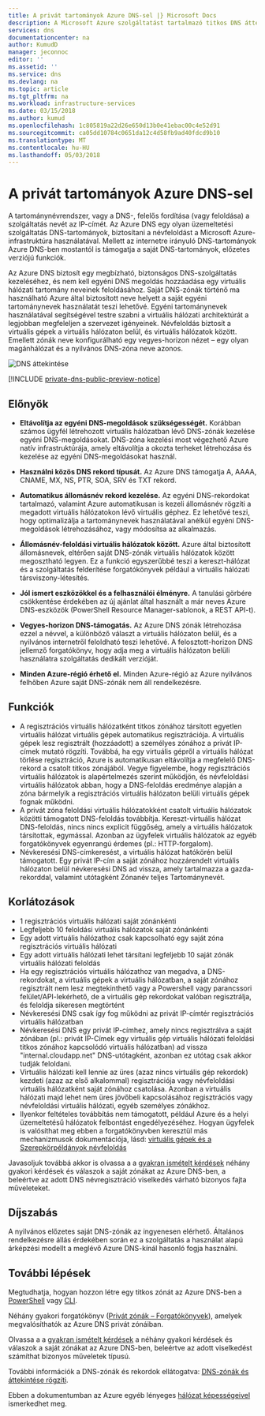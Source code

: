 ```yaml
---
title: A privát tartományok Azure DNS-sel |} Microsoft Docs
description: A Microsoft Azure szolgáltatást tartalmazó titkos DNS áttekintése.
services: dns
documentationcenter: na
author: KumudD
manager: jeconnoc
editor: ''
ms.assetid: ''
ms.service: dns
ms.devlang: na
ms.topic: article
ms.tgt_pltfrm: na
ms.workload: infrastructure-services
ms.date: 03/15/2018
ms.author: kumud
ms.openlocfilehash: 1c805819a22d26e650d13b0e41ebac00c4e52d91
ms.sourcegitcommit: ca05dd10784c0651da12c4d58fb9ad40fdcd9b10
ms.translationtype: MT
ms.contentlocale: hu-HU
ms.lasthandoff: 05/03/2018
---
```

# <a name="using-azure-dns-for-private-domains"></a>A privát tartományok Azure DNS-sel
A tartománynévrendszer, vagy a DNS-, felelős fordítása (vagy feloldása) a szolgáltatás nevét az IP-címét. Az Azure DNS egy olyan üzemeltetési szolgáltatás DNS-tartományok, biztosítani a névfeloldást a Microsoft Azure-infrastruktúra használatával.  Mellett az internetre irányuló DNS-tartományok Azure DNS-ben mostantól is támogatja a saját DNS-tartományok, előzetes verziójú funkciók.  
 
Az Azure DNS biztosít egy megbízható, biztonságos DNS-szolgáltatás kezeléséhez, és nem kell egyéni DNS megoldás hozzáadása egy virtuális hálózati tartomány neveinek feloldásához. Saját DNS-zónák történő ma használható Azure által biztosított neve helyett a saját egyéni tartománynevek használatát teszi lehetővé.  Egyéni tartománynevek használatával segítségével testre szabni a virtuális hálózati architektúrát a legjobban megfeleljen a szervezet igényeinek. Névfeloldás biztosít a virtuális gépek a virtuális hálózaton belül, és virtuális hálózatok között. Emellett zónák neve konfigurálható egy vegyes-horizon nézet – egy olyan magánhálózat és a nyilvános DNS-zóna neve azonos.

![DNS áttekintése](./media/private-dns-overview/scenario.png)

[!INCLUDE [private-dns-public-preview-notice](../../includes/private-dns-public-preview-notice.md)]

## <a name="benefits"></a>Előnyök

* **Eltávolítja az egyéni DNS-megoldások szükségességét.** Korábban számos ügyfél létrehozott virtuális hálózatban lévő DNS-zónák kezelése egyéni DNS-megoldásokat.  DNS-zóna kezelési most végezhető Azure natív infrastruktúrája, amely eltávolítja a okozta terheket létrehozása és kezelése az egyéni DNS-megoldásokat használ.

* **Használni közös DNS rekord típusát.**  Az Azure DNS támogatja A, AAAA, CNAME, MX, NS, PTR, SOA, SRV és TXT rekord.

* **Automatikus állomásnév rekord kezelése.** Az egyéni DNS-rekordokat tartalmazó, valamint Azure automatikusan is kezeli állomásnév rögzíti a megadott virtuális hálózatokon lévő virtuális géphez.  Ez lehetővé teszi, hogy optimalizálja a tartománynevek használatával anélkül egyéni DNS-megoldások létrehozásához, vagy módosítsa az alkalmazás.

* **Állomásnév-feloldási virtuális hálózatok között.** Azure által biztosított állomásnevek, eltérően saját DNS-zónák virtuális hálózatok között megosztható legyen.  Ez a funkció egyszerűbbé teszi a kereszt-hálózat és a szolgáltatás felderítése forgatókönyvek például a virtuális hálózati társviszony-létesítés.

* **Jól ismert eszközökkel és a felhasználói élményre.** A tanulási görbére csökkentése érdekében az új ajánlat által használt a már neves Azure DNS-eszközök (PowerShell Resource Manager-sablonok, a REST API-t).

* **Vegyes-horizon DNS-támogatás.** Az Azure DNS zónák létrehozása ezzel a névvel, a különböző választ a virtuális hálózaton belül, és a nyilvános internetről feloldható teszi lehetővé.  A felosztott-horizon DNS jellemző forgatókönyv, hogy adja meg a virtuális hálózaton belüli használatra szolgáltatás dedikált verzióját.

* **Minden Azure-régió érhető el.** Minden Azure-régió az Azure nyilvános felhőben Azure saját DNS-zónák nem áll rendelkezésre. 


## <a name="capabilities"></a>Funkciók 
* A regisztrációs virtuális hálózatként titkos zónához társított egyetlen virtuális hálózat virtuális gépek automatikus regisztrációja. A virtuális gépek lesz regisztrált (hozzáadott) a személyes zónához a privát IP-címek mutató rögzíti. Továbbá, ha egy virtuális gépről a virtuális hálózat törlése regisztráció, Azure is automatikusan eltávolítja a megfelelő DNS-rekord a csatolt titkos zónájából. Vegye figyelembe, hogy regisztrációs virtuális hálózatok is alapértelmezés szerint működjön, és névfeloldási virtuális hálózatok abban, hogy a DNS-feloldás eredménye alapján a zóna bármelyik a regisztrációs virtuális hálózaton belüli virtuális gépek fognak működni. 
* A privát zóna feloldási virtuális hálózatokként csatolt virtuális hálózatok közötti támogatott DNS-feloldás továbbítja. Kereszt-virtuális hálózat DNS-feloldás, nincs nincs explicit függőség, amely a virtuális hálózatok társítottak, egymással. Azonban az ügyfelek virtuális hálózatok az egyéb forgatókönyvek egyenrangú érdemes (pl.: HTTP-forgalom).
* Névkeresési DNS-címkeresést, a virtuális hálózat hatókörén belül támogatott. Egy privát IP-cím a saját zónához hozzárendelt virtuális hálózaton belül névkeresési DNS ad vissza, amely tartalmazza a gazda-rekorddal, valamint utótagként Zónanév teljes Tartománynevét. 


## <a name="limitations"></a>Korlátozások
* 1 regisztrációs virtuális hálózati saját zónánkénti
* Legfeljebb 10 feloldási virtuális hálózatok saját zónánkénti
* Egy adott virtuális hálózathoz csak kapcsolható egy saját zóna regisztrációs virtuális hálózati
* Egy adott virtuális hálózati lehet társítani legfeljebb 10 saját zónák virtuális hálózati feloldás
* Ha egy regisztrációs virtuális hálózathoz van megadva, a DNS-rekordokat, a virtuális gépek a virtuális hálózatban, a saját zónához regisztrált nem lesz megtekinthető vagy a Powershell vagy parancssori felület/API-lekérhető, de a virtuális gép rekordokat valóban regisztrálja, és feloldja sikeresen megtörtént
* Névkeresési DNS csak így fog működni az privát IP-címtér regisztrációs virtuális hálózatban
* Névkeresési DNS egy privát IP-címhez, amely nincs regisztrálva a saját zónában (pl.: privát IP-Címek egy virtuális gép virtuális hálózati feloldási titkos zónához kapcsolódó virtuális hálózatban) ad vissza "internal.cloudapp.net" DNS-utótagként, azonban ez utótag csak akkor tudják feloldani.   
* Virtuális hálózati kell lennie az üres (azaz nincs virtuális gép rekordok) kezdeti (azaz az első alkalommal) regisztrációja vagy névfeloldási virtuális hálózatként saját zónához csatolása. Azonban a virtuális hálózati majd lehet nem üres jövőbeli kapcsolásához regisztrációs vagy névfeloldási virtuális hálózati, egyéb személyes zónákhoz. 
* Ilyenkor feltételes továbbítás nem támogatott, például Azure és a helyi üzemeltetésű hálózatok felbontást engedélyezéséhez. Hogyan ügyfelek is valósíthat meg ebben a forgatókönyvben keresztül más mechanizmusok dokumentációja, lásd: [virtuális gépek és a Szerepkörpéldányok névfeloldás](../virtual-network/virtual-networks-name-resolution-for-vms-and-role-instances.md)

Javasoljuk továbbá akkor is olvassa a a [gyakran ismételt kérdések](./dns-faq.md#private-dns) néhány gyakori kérdések és válaszok a saját zónákat az Azure DNS-ben, a beleértve az adott DNS névregisztráció viselkedés várható bizonyos fajta műveleteket. 


## <a name="pricing"></a>Díjszabás

A nyilvános előzetes saját DNS-zónák az ingyenesen elérhető. Általános rendelkezésre állás érdekében során ez a szolgáltatás a használat alapú árképzési modellt a meglévő Azure DNS-kínál hasonló fogja használni. 


## <a name="next-steps"></a>További lépések

Megtudhatja, hogyan hozzon létre egy titkos zónát az Azure DNS-ben a [PowerShell](./private-dns-getstarted-powershell.md) vagy [CLI](./private-dns-getstarted-cli.md).

Néhány gyakori forgatókönyv ([Privát zónák – Forgatókönyvek](./private-dns-scenarios.md)), amelyek megvalósíthatók az Azure DNS privát zónáiban.

Olvassa a a [gyakran ismételt kérdések](./dns-faq.md#private-dns) a néhány gyakori kérdések és válaszok a saját zónákat az Azure DNS-ben, beleértve az adott viselkedést számíthat bizonyos műveletek típusú. 

További információk a DNS-zónák és rekordok ellátogatva: [DNS-zónák és áttekintése rögzíti](dns-zones-records.md).

Ebben a dokumentumban az Azure egyéb lényeges [hálózat képességeivel](../networking/networking-overview.md) ismerkedhet meg.

